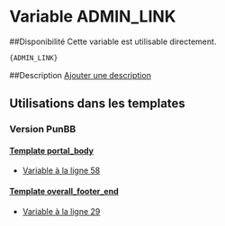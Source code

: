 # Variable ADMIN_LINK

##Disponibilité
Cette variable est utilisable directement.

```html
{ADMIN_LINK}
```

##Description
[Ajouter une description](https://fa-tvars.appspot.com/var/ADMIN_LINK)

## Utilisations dans les templates

### Version PunBB

#### [Template portal_body](punbb/portal_body.md#readme)
* [Variable &agrave; la ligne 58](../punbb/portal_body.tpl#L58)

#### [Template overall_footer_end](punbb/overall_footer_end.md#readme)
* [Variable &agrave; la ligne 29](../punbb/overall_footer_end.tpl#L29)
